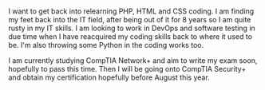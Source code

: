 ### 

I want to get back into relearning PHP, HTML and CSS coding.  I am finding my feet back into the IT field, after being out of it for 8 years so I am quite rusty in my IT skills. I am looking to work in DevOps and software testing in due time when I have reacquired my coding skills back to where it used to be.  I'm also throwing some Python in the coding works too.

I am currently studying CompTIA Network+ and aim to write my exam soon, hopefully to pass this time.  Then I will be going onto CompTIA Security+ and obtain my certification hopefully before August this year.  

<!--
**BloodrayneZA/bloodrayneza** is a ✨ _special_ ✨ repository because its `README.md` (this file) appears on your GitHub profile.

Here are some ideas to get you started:

- 🔭 I’m currently working on ...
- 🌱 I’m currently learning ...
- 👯 I’m looking to collaborate on ...
- 🤔 I’m looking for help with ...
- 💬 Ask me about ...
- 📫 How to reach me: ...
- 😄 Pronouns: ...
- ⚡ Fun fact: ...
-->
